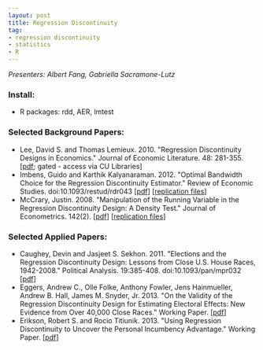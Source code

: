 ```yaml
---
layout: post
title: Regression Discontinuity
tag:
- regression discontinuity
- statistics
- R
---
```


*Presenters: Albert Fang, Gabriella Sacramone-Lutz*

### Install:

- R packages: rdd, AER, lmtest

### Selected Background Papers:

- Lee, David S. and Thomas Lemieux. 2010. "Regression Discontinuity Designs in Economics." Journal of Economic Literature. 48: 281-355. [[pdf](http://www.aeaweb.org/articles.php?doi=10.1257/jel.48.2.281); gated - access via CU Libraries]
- Imbens, Guido and Karthik Kalyanaraman. 2012. "Optimal Bandwidth Choice for the Regression Discontinuity Estimator." Review of Economic Studies. doi:10.1093/restud/rdr043 [[pdf](http://restud.oxfordjournals.org/content/early/2012/01/07/restud.rdr043.full.pdf)] [[replication files](http://faculty-gsb.stanford.edu/imbens/RegressionDiscontinuity.html)]
- McCrary, Justin. 2008. "Manipulation of the Running Variable in the Regression Discontinuity Design: A Density Test." Journal of Econometrics. 142(2). [[pdf](http://emlab.berkeley.edu/~jmccrary/mccrary2006_DCdensity.pdf)] [[replication files](http://emlab.berkeley.edu/~jmccrary/DCdensity/)]

### Selected Applied Papers:

- Caughey, Devin and Jasjeet S. Sekhon. 2011. "Elections and the Regression Discontinuity Design: Lessons from Close U.S. House Races, 1942-2008." Political Analysis. 19:385-408. doi:10.1093/pan/mpr032 [[pdf](http://sekhon.berkeley.edu/papers/CaugheySekhonRD.pdf)]
- Eggers, Andrew C., Olle Folke, Anthony Fowler, Jens Hainmueller, Andrew B. Hall, James M. Snyder, Jr. 2013. "On the Validity of the Regression Discontinuity Design for Estimating Electoral Effects: New Evidence from Over 40,000 Close Races." Working Paper. [[pdf](https://dl.dropboxusercontent.com/u/21176039/Eggers_et_al_RDD.pdf)]
- Erikson, Robert S. and Rocio Titiunik. 2013. "Using Regression Discontinuity to Uncover the Personal Incumbency Advantage." Working Paper. [[pdf](http://www-personal.umich.edu/~titiunik/papers/EriksonTitiunik.pdf)]